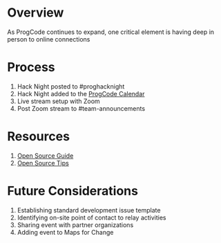 # Overview

As ProgCode continues to expand, one critical element is having deep in person to online connections

# Process
1. Hack Night posted to #proghacknight
1. Hack Night added to the [ProgCode Calendar](https://airtable.com/shr7vhrlPxEWb47nj)
1. Live stream setup with Zoom
1. Post Zoom stream to #team-announcements

# Resources
1. [Open Source Guide](https://opensource.guide/)
1. [Open Source Tips](https://eddiejaoude.github.io/book-open-source-tips/)

# Future Considerations
1. Establishing standard development issue template
1. Identifying on-site point of contact to relay activities
1. Sharing event with partner organizations
1. Adding event to Maps for Change